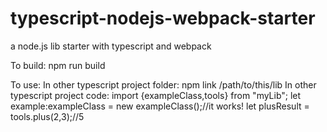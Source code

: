 # typescript-nodejs-webpack-starter
a node.js lib starter with typescript and webpack

To build:
npm run build

To use:
In other typescript project folder:
  npm link /path/to/this/lib
In other typescript project code:
  import {exampleClass,tools} from "myLib";
  let example:exampleClass = new exampleClass();//it works!
  let plusResult = tools.plus(2,3);//5
